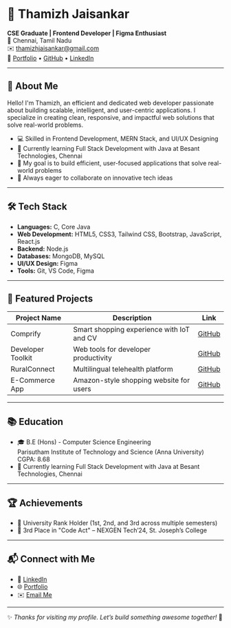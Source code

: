 # 🌟 Thamizh Jaisankar

**CSE Graduate | Frontend Developer | Figma Enthusiast**  
📍 Chennai, Tamil Nadu  
✉️ [thamizhjaisankar@gmail.com](mailto:thamizhjaisankar@gmail.com)  
🔗 [Portfolio](https://portfolio-fawn-beta-24.vercel.app/) • [GitHub](https://github.com/Thamizhjaisankar-git) • [LinkedIn](https://www.linkedin.com/in/thamizhjaisankar)

---

## 👋 About Me

Hello! I'm Thamizh, an efficient and dedicated web developer passionate about building scalable, intelligent, and user-centric applications. I specialize in creating clean, responsive, and impactful web solutions that solve real-world problems.

- 💻 Skilled in Frontend Development, MERN Stack, and UI/UX Designing  
- 🧠 Currently learning Full Stack Development with Java at Besant Technologies, Chennai  
- 🎯 My goal is to build efficient, user-focused applications that solve real-world problems  
- 🔭 Always eager to collaborate on innovative tech ideas  

---

## 🛠 Tech Stack

- **Languages:** C, Core Java  
- **Web Development:** HTML5, CSS3, Tailwind CSS, Bootstrap, JavaScript, React.js  
- **Backend:** Node.js  
- **Databases:** MongoDB, MySQL  
- **UI/UX Design:** Figma  
- **Tools:** Git, VS Code, Figma  

---

## 📌 Featured Projects

| Project Name        | Description                                     | Link        |
|---------------------|-------------------------------------------------|-------------|
| Comprify            | Smart shopping experience with IoT and CV       | [GitHub](#) |
| Developer Toolkit   | Web tools for developer productivity             | [GitHub](#) |
| RuralConnect        | Multilingual telehealth platform                 | [GitHub](#) |
| E-Commerce App      | Amazon-style shopping website for users         | [GitHub](#) |

---

## 📚 Education

- 🎓 B.E (Hons) - Computer Science Engineering  
  Parisutham Institute of Technology and Science (Anna University)  
  CGPA: 8.68  
- 📘 Currently learning Full Stack Development with Java at Besant Technologies, Chennai

---

## 🏆 Achievements

- 🥇 University Rank Holder (1st, 2nd, and 3rd across multiple semesters)  
- 🏅 3rd Place in "Code Act" – NEXGEN Tech’24, St. Joseph’s College

---

## 📬 Connect with Me

- 💼 [LinkedIn](https://www.linkedin.com/in/thamizhjaisankar)  
- 🌐 [Portfolio](https://portfolio-fawn-beta-24.vercel.app/)  
- ✉️ [Email Me](mailto:thamizhjaisankar@gmail.com)  

---

✨ _Thanks for visiting my profile. Let’s build something awesome together!_ 🚀


